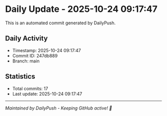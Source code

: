 # Daily Update - 2025-10-24 09:17:47

This is an automated commit generated by DailyPush.

## Daily Activity
- Timestamp: 2025-10-24 09:17:47
- Commit ID: 247db889
- Branch: main

## Statistics
- Total commits: 17
- Last update: 2025-10-24 09:17:47

---
*Maintained by DailyPush - Keeping GitHub active! 🚀*
